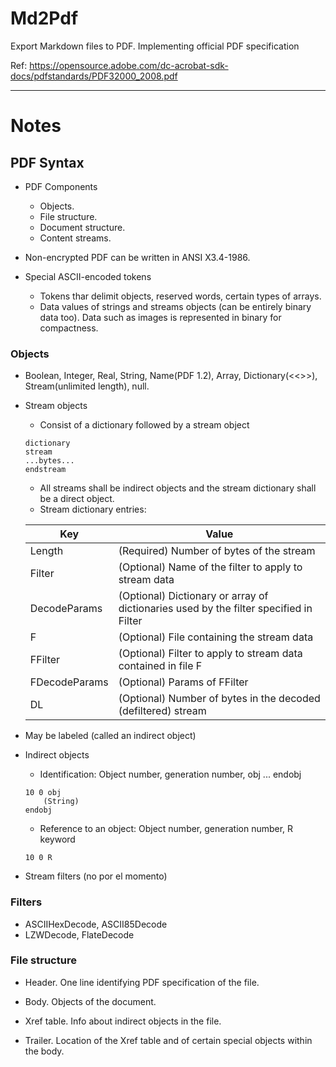 # Md2Pdf

Export Markdown files to PDF.
Implementing official PDF specification

Ref: https://opensource.adobe.com/dc-acrobat-sdk-docs/pdfstandards/PDF32000_2008.pdf

---

# Notes

## PDF Syntax

- PDF Components
    - Objects. 
    - File structure.
    - Document structure.
    - Content streams.

- Non-encrypted PDF can be written in ANSI X3.4-1986.

- Special ASCII-encoded tokens
    - Tokens thar delimit objects, reserved words, certain types of arrays.
    - Data values of strings and streams objects (can be entirely binary data too). Data such as images is represented in binary for compactness.

###  Objects

- Boolean, Integer, Real, String, Name(PDF 1.2), Array, Dictionary(<<>>), Stream(unlimited length), null.

- Stream objects
    - Consist of a dictionary followed by a stream object
    ```
    dictionary
    stream
    ...bytes...
    endstream
    ```
    - All streams shall be indirect objects and the stream dictionary shall be a direct object.
    - Stream dictionary entries:
      
    | Key | Value |
    | ---- | ----- |
    | Length | (Required) Number of bytes of the stream |
    | Filter | (Optional) Name of the filter to apply to stream data |
    | DecodeParams | (Optional) Dictionary or array of dictionaries used by the filter specified in Filter |
    | F | (Optional) File containing the stream data |
    | FFilter | (Optional) Filter to apply to stream data contained in file F |
    | FDecodeParams | (Optional) Params of FFilter |
    | DL | (Optional) Number of bytes in the decoded (defiltered) stream |

- May be labeled (called an indirect object)

- Indirect objects
    - Identification: Object number, generation number, obj ... endobj

    ```
    10 0 obj
        (String)
    endobj
    ```
    - Reference to an object: Object number, generation number, R keyword
    ```
    10 0 R
    ```
    
- Stream filters (no por el momento)

### Filters

- ASCIIHexDecode, ASCII85Decode
- LZWDecode, FlateDecode 

### File structure

- Header. One line identifying PDF specification of the file.

- Body. Objects of the document.

- Xref table. Info about indirect objects in the file.

- Trailer. Location of the Xref table and of certain special objects within the body.

